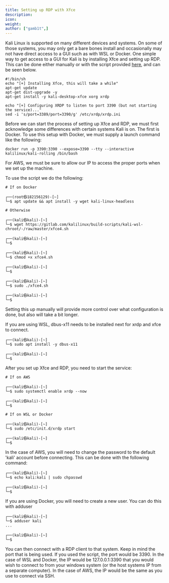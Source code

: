 ```yaml
---
title: Setting up RDP with Xfce
description:
icon:
weight:
author: ["gamb1t",]
---
```


Kali Linux is supported on many different devices and systems. On some of those systems, you may only get a bare bones install and occasionally may not have direct access to a GUI such as with WSL or Docker. One simple way to get access to a GUI for Kali is by installing Xfce and setting up RDP. This can be done either manually or with the script provided [here](https://gitlab.com/kalilinux/build-scripts/kali-wsl-chroot/-/blob/master/xfce4.sh), and can be seen below.

```plaintext
#!/bin/sh
echo "[+] Installing Xfce, this will take a while"
apt-get update
apt-get dist-upgrade -y
apt-get install -y kali-desktop-xfce xorg xrdp

echo "[+] Configuring XRDP to listen to port 3390 (but not starting the service)..."
sed -i 's/port=3389/port=3390/g' /etc/xrdp/xrdp.ini
```

Before we can start the process of setting up Xfce and RDP, we must first acknowledge some differences with certain systems Kali is on. The first is Docker. To use this setup with Docker, we must supply a launch command like the following:

`docker run -p 3390:3390 --expose=3390 --tty --interactive kalilinux/kali-rolling /bin/bash`

For AWS, we must be sure to allow our IP to access the proper ports when we set up the machine.

To use the script we do the following:

```console
# If on Docker

┌──(root㉿182156129)-[~]
└─$ apt update && apt install -y wget kali-linux-headless

# Otherwise

┌──(kali㉿kali)-[~]
└─$ wget https://gitlab.com/kalilinux/build-scripts/kali-wsl-chroot/-/raw/master/xfce4.sh

┌──(kali㉿kali)-[~]
└─$

┌──(kali㉿kali)-[~]
└─$ chmod +x xfce4.sh

┌──(kali㉿kali)-[~]
└─$

┌──(kali㉿kali)-[~]
└─$ sudo ./xfce4.sh

┌──(kali㉿kali)-[~]
└─$
```

Setting this up manually will provide more control over what configuration is done, but also will take a bit longer.

If you are using WSL, dbus-x11 needs to be installed next for xrdp and xfce to connect.

```console
┌──(kali㉿kali)-[~]
└─$ sudo apt install -y dbus-x11

┌──(kali㉿kali)-[~]
└─$
```

After you set up Xfce and RDP, you need to start the service:

```console
# If on AWS

┌──(kali㉿kali)-[~]
└─$ sudo systemctl enable xrdp --now

┌──(kali㉿kali)-[~]
└─$

# If on WSL or Docker

┌──(kali㉿kali)-[~]
└─$ sudo /etc/init.d/xrdp start

┌──(kali㉿kali)-[~]
└─$
```

In the case of AWS, you will need to change the password to the default 'kali' account before connecting. This can be done with the following command:

```
┌──(kali㉿kali)-[~]
└─$ echo kali:kali | sudo chpasswd

┌──(kali㉿kali)-[~]
└─$
```

If you are using Docker, you will need to create a new user. You can do this with adduser

```
┌──(kali㉿kali)-[~]
└─$ adduser kali
...

┌──(kali㉿kali)-[~]
└─$
```

You can then connect with a RDP client to that system. Keep in mind the port that is being used. If you used the script, the port would be 3390. In the case of WSL and Docker, the IP would be 127.0.0.1:3390 that you would wish to connect to from your windows system (or the host systems IP from a separate computer). In the case of AWS, the IP would be the same as you use to connect via SSH.
